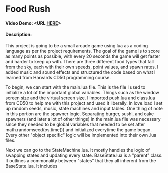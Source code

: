 # Food Rush
#### Video Demo:  <URL [HERE](https://youtu.be/4D1LGGZgJEU)>
#### Description:
This project is going to be a small arcade game using lua as a coding language as per the project requirements. The goal of the game is to score as many points as possible, with every 20 seconds the game will get faster and harder to keep up with. There are three different food types that fall from the sky, each with their own speeds, point values, and spawn rates. I added music and sound effects and structured the code based on what I learned from Harvards CD50 programming course.

To begin, we can start with the main.lua file. This is the file I used to initialize a lot of the important global variables. Things such as the window screen size and the virtual screen size. I imported push.lua and class.lua from CD50 to help me with this project and used it liberally. In love.load I set up random seeds, music, state machines and input tables. One thing of note in this portion are the spawner logic. Separating burger, sushi, and cake spawners (and later a lot of other things) in the main.lua file was necessary since they needed to be global variables that needed to be set after math.randomseed(os.time()) and initialized everytime the game began. Every other "object specific" logic will be implemented into their own .lua files.

Next we can go to the StateMachine.lua. It mostly handles the logic of swapping states and updating every state. BaseState.lua is a "parent" class. It outlines a commonality between "states" that they all inherent from the BaseState.lua. It includes 

